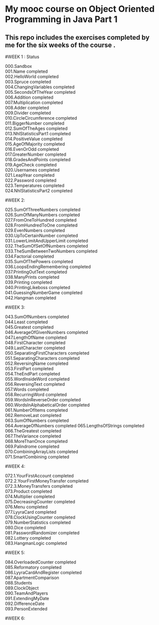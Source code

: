# My mooc course on Object Oriented Programming in Java Part 1

## This repo includes the exercises completed by me for the six weeks of the course .

#WEEK 1 :                              Status

000.Sandbox			
001.Name                            	completed		
002.HelloWorld                      	completed		
003.Spruce                          	completed		
004.ChangingVariables               	completed		
005.SecondsOfTheYear	                completed		
006.Addition	                        completed		
007.Multiplication                  	completed		
008.Adder	                            completed		
009.Divider                         	completed		
010.CircleCircumference	              completed		
011.BiggerNumber                      completed		
012.SumOfTheAges	                    completed		
013.NhlStatisticsPart1	              completed		
014.PositiveValue	                    completed		
015.AgeOfMajority                   	completed		
016.EvenOrOdd	                        completed		
017.GreaterNumber	                    completed		
018.GradesAndPoints	                  completed		
019.AgeCheck	                        completed		
020.Usernames	                        completed		
021.LeapYear	                        completed		
022.Password	                        completed		
023.Temperatures	                    completed		
024.NhlStatisticsPart2	              completed	

#WEEK 2:

025.SumOfThreeNumbers	                completed		
026.SumOfManyNumbers                	completed		
027.FromOneToHundred                	completed		
028.FromHundredToOne                	completed		
029.EvenNumbers	completed		
030.UpToCertainNumber	                completed		
031.LowerLimitAndUpperLimit         	completed		
032.TheSumOfSetOfNumbers	            completed		
033.TheSumBetweenTwoNumbers	          completed		
034.Factorial	                        completed		
035.SumOfThePowers                  	completed		
036.LoopsEndingRemembering	          completed		
037.PrintingOutText	                  completed		
038.ManyPrints	                      completed		
039.Printing	                        completed		
040.PrintingLikeboss	                completed		
041.GuessingNumberGame              	completed		
042.Hangman	                          completed	

#WEEK 3: 

043.SumOfNumbers                    	completed		
044.Least	                            completed		
045.Greatest                        	completed		
046.AverageOfGivenNumbers           	completed		
047.LengthOfName	                    completed		
048.FirstCharacter                  	completed		
049.LastCharacter	                    completed		
050.SeparatingFirstCharacters	        completed		
051.SeparatingCharacters            	completed		
052.ReversingName	                    completed		
053.FirstPart	                        completed		
054.TheEndPart	                      completed		
055.WordInsideWord	                  completed		
056.ReversingText	                    completed		
057.Words	                            completed		
058.RecurringWord	                    completed		
059.WordsInReverseOrder             	completed		
060.WordsInAlphabeticalOrder	        completed		
061.NumberOfItems	                    completed		
062.RemoveLast                      	completed		
063.SumOfNumbers	                    completed		
064.AverageOfNumbers	        	    	completed
065.LengthsOfStrings			            completed
066.TheGreatest	                      completed		
067.TheVariance                     	completed		
068.MoreThanOnce                     	completed		
069.Palindrome	                      completed		
070.CombiningArrayLists             	completed		
071.SmartCombining	                  completed		

#WEEK 4:

072.1.YourFirstAccount              	completed		
072.2.YourFirstMoneyTransfer        	completed		
072.3.MoneyTransfers	                completed		
073.Product	                          completed		
074.Multiplier                      	completed		
075.DecreasingCounter	                completed		
076.Menu                            	completed		
077.LyyraCard	                        completed		
078.ClockUsingCounter	                completed		
079.NumberStatistics	                completed		
080.Dice	                            completed		
081.PasswordRandomizer              	completed		
082.Lottery	                          completed		
083.HangmanLogic	                    completed		

#WEEK 5:

084.OverloadedCounter	                completed		
085.Reformatory                     	completed		
086.LyyraCardAndRegister	            completed		
087.ApartmentComparison			
088.Students			
089.ClockObject			
090.TeamAndPlayers			
091.ExtendingMyDate			
092.DifferenceDate			
093.PersonExtended			

#WEEK 6:
